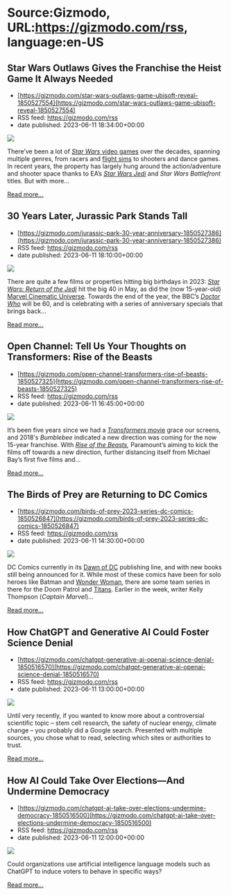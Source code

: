 # Source:Gizmodo, URL:https://gizmodo.com/rss, language:en-US

## Star Wars Outlaws Gives the Franchise the Heist Game It Always Needed
 - [https://gizmodo.com/star-wars-outlaws-game-ubisoft-reveal-1850527554](https://gizmodo.com/star-wars-outlaws-game-ubisoft-reveal-1850527554)
 - RSS feed: https://gizmodo.com/rss
 - date published: 2023-06-11 18:34:00+00:00

<img class="type:primaryImage" src="https://i.kinja-img.com/gawker-media/image/upload/s--t-gDjxPM--/c_fit,fl_progressive,q_80,w_636/8937464cb10df57d0ad064213948e99e.jpg" /><p>There’ve been a lot of <a href="https://gizmodo.com/open-channel-star-wars-favorite-games-1850389747"><em>Star Wars </em>video games</a> over the decades, spanning multiple genres, from racers and <a href="https://gizmodo.com/star-wars-squadrons-new-cinematic-short-celebrates-the-1845048119">flight sims</a> to shooters and dance games. In recent years, the property has largely hung around the action/adventure and shooter space thanks to EA’s <a href="https://gizmodo.com/star-wars-jedi-survivor-best-lightsaber-stance-stats-1850497040"><em>Star Wars Jedi</em></a><em> </em>and <em>Star Wars Battlefront </em>titles. But with more…</p><p><a href="https://gizmodo.com/star-wars-outlaws-game-ubisoft-reveal-1850527554">Read more...</a></p>

## 30 Years Later, Jurassic Park Stands Tall
 - [https://gizmodo.com/jurassic-park-30-year-anniversary-1850527386](https://gizmodo.com/jurassic-park-30-year-anniversary-1850527386)
 - RSS feed: https://gizmodo.com/rss
 - date published: 2023-06-11 18:10:00+00:00

<img class="type:primaryImage" src="https://i.kinja-img.com/gawker-media/image/upload/s--SmIzL_1e--/c_fit,fl_progressive,q_80,w_636/99abe6b2c15c2271e72b96fcd427471d.jpg" /><p>There are quite a few films or properties hitting big birthdays in 2023: <a href="https://gizmodo.com/return-of-jedi-40-star-wars-celebration-warwick-davis-1850315705"><em>Star Wars: Return of the Jedi</em></a><em> </em>hit the big 40 in May, as did the (now 15-year-old) <a href="https://gizmodo.com/marvel-iron-man-15th-anniversary-tony-stark-avengers-1850395992">Marvel Cinematic Universe</a>. Towards the end of the year, the BBC’s <a href="https://gizmodo.com/doctor-who-david-tennant-60th-anniversary-trailer-bbc-1850435109"><em>Doctor Who</em></a><em> </em>will be 60, and is celebrating with a series of anniversary specials that brings back…</p><p><a href="https://gizmodo.com/jurassic-park-30-year-anniversary-1850527386">Read more...</a></p>

## Open Channel: Tell Us Your Thoughts on Transformers: Rise of the Beasts
 - [https://gizmodo.com/open-channel-transformers-rise-of-beasts-1850527325](https://gizmodo.com/open-channel-transformers-rise-of-beasts-1850527325)
 - RSS feed: https://gizmodo.com/rss
 - date published: 2023-06-11 16:45:00+00:00

<img class="type:primaryImage" src="https://i.kinja-img.com/gawker-media/image/upload/s--NZ6NZ_X1--/c_fit,fl_progressive,q_80,w_636/3e6845d6a1f5e32fc5fb6ac522d35c2d.jpg" /><p>It’s been five years since we had a <a href="https://gizmodo.com/transformers-2007-michael-bay-retrospective-1849137710"><em>Transformers </em>movie</a> grace our screens, and 2018's <em>Bumblebee </em>indicated a new direction was coming for the now 15-year franchise. With <a href="https://gizmodo.com/transformers-rise-of-beasts-review-hasbro-optimus-prime-1850479893"><em>Rise of the Beasts</em></a><em>, </em>Paramount’s aiming to kick the films off towards a new direction, further distancing itself from Michael Bay’s first five films and…</p><p><a href="https://gizmodo.com/open-channel-transformers-rise-of-beasts-1850527325">Read more...</a></p>

## The Birds of Prey are Returning to DC Comics
 - [https://gizmodo.com/birds-of-prey-2023-series-dc-comics-1850526847](https://gizmodo.com/birds-of-prey-2023-series-dc-comics-1850526847)
 - RSS feed: https://gizmodo.com/rss
 - date published: 2023-06-11 14:30:00+00:00

<img class="type:primaryImage" src="https://i.kinja-img.com/gawker-media/image/upload/s--Jk93XNA2--/c_fit,fl_progressive,q_80,w_636/07fe1512db891ba034375b0324a836d4.jpg" /><p>DC Comics currently in its <a href="https://gizmodo.com/dc-comics-dawn-of-superman-batman-superboy-doom-patrol-1849801315">Dawn of DC</a> publishing line, and with new books still being announced for it. While most of these comics have been for solo heroes like Batman and <a href="https://gizmodo.com/wonder-woman-daughter-trinity-dc-comics-1850434866">Wonder Woman</a>, there are some team series in there for the Doom Patrol and <a href="https://gizmodo.com/titans-comic-book-dawn-of-dc-1850044671">Titans</a>. Earlier in the week, writer Kelly Thompson (<em>Captain Marvel</em>)…</p><p><a href="https://gizmodo.com/birds-of-prey-2023-series-dc-comics-1850526847">Read more...</a></p>

## How ChatGPT and Generative AI Could Foster Science Denial
 - [https://gizmodo.com/chatgpt-generative-ai-openai-science-denial-1850516570](https://gizmodo.com/chatgpt-generative-ai-openai-science-denial-1850516570)
 - RSS feed: https://gizmodo.com/rss
 - date published: 2023-06-11 13:00:00+00:00

<img class="type:primaryImage" src="https://i.kinja-img.com/gawker-media/image/upload/s--FgfMuWxP--/c_fit,fl_progressive,q_80,w_636/4ce58de0c66d1361a5b48a54d1b36e97.jpg" /><p>Until very recently, if you wanted to know more about a controversial scientific topic – stem cell research, the safety of nuclear energy, climate change – you probably did a Google search. Presented with multiple sources, you chose what to read, selecting which sites or authorities to trust.</p><p><a href="https://gizmodo.com/chatgpt-generative-ai-openai-science-denial-1850516570">Read more...</a></p>

## How AI Could Take Over Elections—And Undermine Democracy
 - [https://gizmodo.com/chatgpt-ai-take-over-elections-undermine-democracy-1850516500](https://gizmodo.com/chatgpt-ai-take-over-elections-undermine-democracy-1850516500)
 - RSS feed: https://gizmodo.com/rss
 - date published: 2023-06-11 12:00:00+00:00

<img class="type:primaryImage" src="https://i.kinja-img.com/gawker-media/image/upload/s--DvJXWrBG--/c_fit,fl_progressive,q_80,w_636/d6b78cbfb4e60497d57c61659cbf56a8.jpg" /><p>Could organizations use artificial intelligence language models such as ChatGPT to induce voters to behave in specific ways?<br /></p><p><a href="https://gizmodo.com/chatgpt-ai-take-over-elections-undermine-democracy-1850516500">Read more...</a></p>

